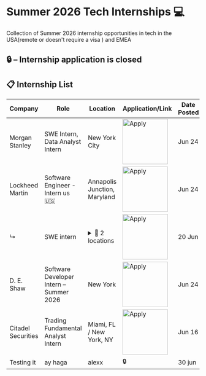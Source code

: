 # Summer 2026 Tech Internships 💻

Collection of Summer 2026 internship opportunities in tech in the USA(remote or doesn't require a visa ) and EMEA
 
🔒 – Internship application is closed  
---

## 📋 Internship List

| Company           | Role                                           | Location                        | Application/Link | Date Posted |
|------------------|------------------------------------------------|----------------------------------|------------------|-------------|
| Morgan Stanley   | SWE Intern, Data Analyst Intern                | New York City                    |  <a href="https://morganstanley.tal.net/vx/candidate/apply/19159?utm_source=ouckah"><img src="https://i.imgur.com/u1KNU8z.png" width="118" alt="Apply"></a>       | Jun 24      |
| Lockheed Martin  | Software Engineer - Intern us 🇺🇸              | Annapolis Junction, Maryland     |   <a href="https://morganstanley.tal.net/vx/candidate/apply/19159?utm_source=ouckah"><img src="https://i.imgur.com/u1KNU8z.png" width="118" alt="Apply"></a> | Jun 24      |
| ↳                | SWE intern 	                                  | <details><summary>🔽 2 locations</summary>Berlin<br>Zurich</details> | <a href="https://morganstanley.tal.net/vx/candidate/apply/19159?utm_source=ouckah"><img src="https://i.imgur.com/u1KNU8z.png" width="118" alt="Apply"></a> | 20 Jun |
| D. E. Shaw       | Software Developer Intern – Summer 2026        | New York                         |  <a href="https://morganstanley.tal.net/vx/candidate/apply/19159?utm_source=ouckah"><img src="https://i.imgur.com/u1KNU8z.png" width="118" alt="Apply"></a>      | Jun 24      |
| Citadel Securities| Trading Fundamental Analyst Intern             | Miami, FL / New York, NY         |  <a href="https://morganstanley.tal.net/vx/candidate/apply/19159?utm_source=ouckah"><img src="https://i.imgur.com/u1KNU8z.png" width="118" alt="Apply"></a>       | Jun 16      |
| Testing it        | ay haga                                        | alexx                            |  🔒             |  30 jun      |
